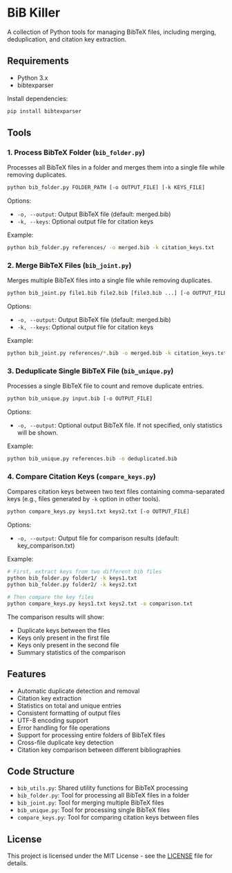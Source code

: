 # BiB Killer

A collection of Python tools for managing BibTeX files, including merging, deduplication, and citation key extraction.

## Requirements

- Python 3.x
- bibtexparser

Install dependencies:
```bash
pip install bibtexparser
```

## Tools

### 1. Process BibTeX Folder (`bib_folder.py`)

Processes all BibTeX files in a folder and merges them into a single file while removing duplicates.

```bash
python bib_folder.py FOLDER_PATH [-o OUTPUT_FILE] [-k KEYS_FILE]
```

Options:
- `-o, --output`: Output BibTeX file (default: merged.bib)
- `-k, --keys`: Optional output file for citation keys

Example:
```bash
python bib_folder.py references/ -o merged.bib -k citation_keys.txt
```

### 2. Merge BibTeX Files (`bib_joint.py`)

Merges multiple BibTeX files into a single file while removing duplicates.

```bash
python bib_joint.py file1.bib file2.bib [file3.bib ...] [-o OUTPUT_FILE] [-k KEYS_FILE]
```

Options:
- `-o, --output`: Output BibTeX file (default: merged.bib)
- `-k, --keys`: Optional output file for citation keys

Example:
```bash
python bib_joint.py references/*.bib -o merged.bib -k citation_keys.txt
```

### 3. Deduplicate Single BibTeX File (`bib_unique.py`)

Processes a single BibTeX file to count and remove duplicate entries.

```bash
python bib_unique.py input.bib [-o OUTPUT_FILE]
```

Options:
- `-o, --output`: Optional output BibTeX file. If not specified, only statistics will be shown.

Example:
```bash
python bib_unique.py references.bib -o deduplicated.bib
```

### 4. Compare Citation Keys (`compare_keys.py`)

Compares citation keys between two text files containing comma-separated keys (e.g., files generated by `-k` option in other tools).

```bash
python compare_keys.py keys1.txt keys2.txt [-o OUTPUT_FILE]
```

Options:
- `-o, --output`: Output file for comparison results (default: key_comparison.txt)

Example:
```bash
# First, extract keys from two different bib files
python bib_folder.py folder1/ -k keys1.txt
python bib_folder.py folder2/ -k keys2.txt

# Then compare the key files
python compare_keys.py keys1.txt keys2.txt -o comparison.txt
```

The comparison results will show:
- Duplicate keys between the files
- Keys only present in the first file
- Keys only present in the second file
- Summary statistics of the comparison

## Features

- Automatic duplicate detection and removal
- Citation key extraction
- Statistics on total and unique entries
- Consistent formatting of output files
- UTF-8 encoding support
- Error handling for file operations
- Support for processing entire folders of BibTeX files
- Cross-file duplicate key detection
- Citation key comparison between different bibliographies

## Code Structure

- `bib_utils.py`: Shared utility functions for BibTeX processing
- `bib_folder.py`: Tool for processing all BibTeX files in a folder
- `bib_joint.py`: Tool for merging multiple BibTeX files
- `bib_unique.py`: Tool for processing single BibTeX files
- `compare_keys.py`: Tool for comparing citation keys between files

## License

This project is licensed under the MIT License - see the [LICENSE](LICENSE) file for details. 